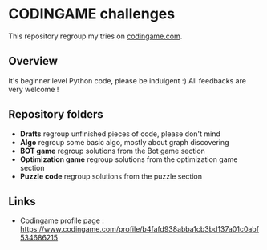 # CODINGAME challenges

This repository regroup my tries on [codingame.com](https://www.frontendmentor.io/challenges/qr-code-component-iux_sIO_H).

## Overview

It's beginner level Python code, please be indulgent :)
All feedbacks are very welcome !

## Repository folders

- **Drafts**  regroup unfinished pieces of code, please don't mind
- **Algo** regroup some basic algo, mostly about graph discovering
- **BOT game** regroup solutions from the Bot game section
- **Optimization game** regroup solutions from the optimization game section
- **Puzzle code** regroup solutions from the puzzle section

## Links

- Codingame profile page : https://www.codingame.com/profile/b4fafd938abba1cb3bd137a01c0abf534686215